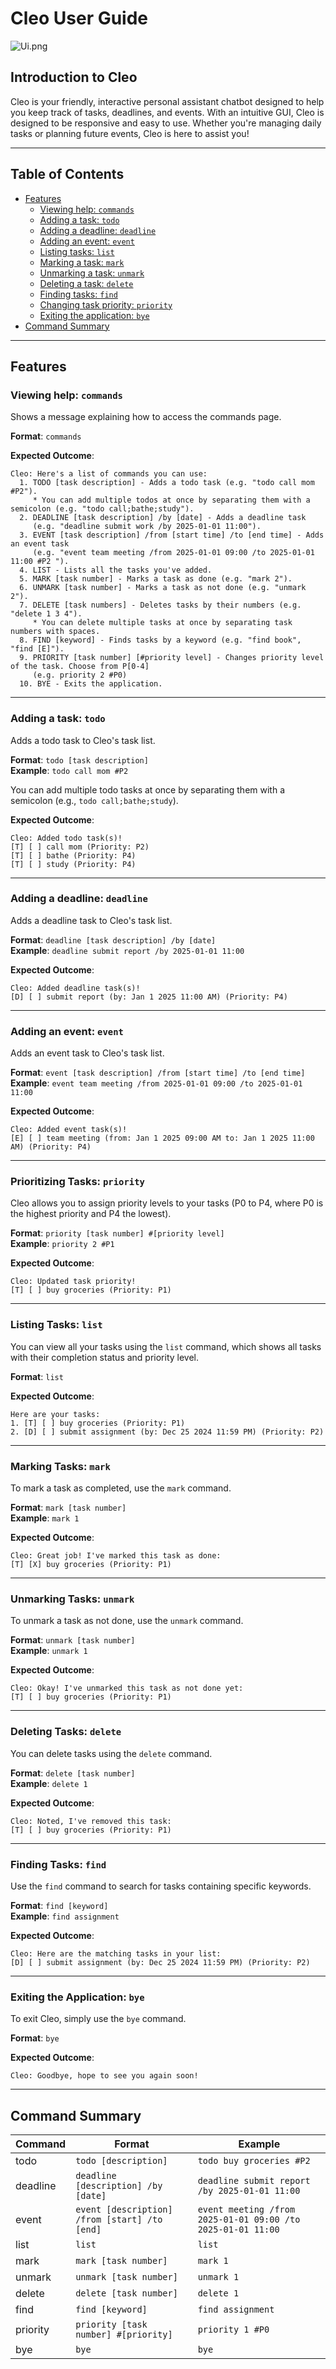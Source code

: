 
# Cleo User Guide

![Ui.png](./Ui.png)

## Introduction to Cleo

Cleo is your friendly, interactive personal assistant chatbot designed to help you keep track of tasks, deadlines, and events. With an intuitive GUI, Cleo is designed to be responsive and easy to use. Whether you're managing daily tasks or planning future events, Cleo is here to assist you!

---

## Table of Contents
- [Features](#features)
  - [Viewing help: `commands`](#viewing-help-commands)
  - [Adding a task: `todo`](#adding-a-task-todo)
  - [Adding a deadline: `deadline`](#adding-a-deadline-deadline)
  - [Adding an event: `event`](#adding-an-event-event)
  - [Listing tasks: `list`](#listing-tasks-list)
  - [Marking a task: `mark`](#marking-a-task-mark)
  - [Unmarking a task: `unmark`](#unmarking-a-task-unmark)
  - [Deleting a task: `delete`](#deleting-a-task-delete)
  - [Finding tasks: `find`](#finding-tasks-find)
  - [Changing task priority: `priority`](#changing-task-priority-priority)
  - [Exiting the application: `bye`](#exiting-the-application-bye)
- [Command Summary](#command-summary)

---

## Features

### Viewing help: `commands`

Shows a message explaining how to access the commands page.

**Format**: `commands`

**Expected Outcome**:
```
Cleo: Here's a list of commands you can use:
  1. TODO [task description] - Adds a todo task (e.g. "todo call mom #P2").
     * You can add multiple todos at once by separating them with a semicolon (e.g. "todo call;bathe;study").
  2. DEADLINE [task description] /by [date] - Adds a deadline task
     (e.g. "deadline submit work /by 2025-01-01 11:00").
  3. EVENT [task description] /from [start time] /to [end time] - Adds an event task
     (e.g. "event team meeting /from 2025-01-01 09:00 /to 2025-01-01 11:00 #P2 ").
  4. LIST - Lists all the tasks you've added.
  5. MARK [task number] - Marks a task as done (e.g. "mark 2").
  6. UNMARK [task number] - Marks a task as not done (e.g. "unmark 2").
  7. DELETE [task numbers] - Deletes tasks by their numbers (e.g. "delete 1 3 4").
     * You can delete multiple tasks at once by separating task numbers with spaces.
  8. FIND [keyword] - Finds tasks by a keyword (e.g. "find book", "find [E]").
  9. PRIORITY [task number] [#priority level] - Changes priority level of the task. Choose from P[0-4]
     (e.g. priority 2 #P0)
  10. BYE - Exits the application.
```

---

### Adding a task: `todo`

Adds a todo task to Cleo's task list.

**Format**: `todo [task description]`  
**Example**: `todo call mom #P2`

You can add multiple todo tasks at once by separating them with a semicolon (e.g., `todo call;bathe;study`).

**Expected Outcome**:
```
Cleo: Added todo task(s)!
[T] [ ] call mom (Priority: P2)
[T] [ ] bathe (Priority: P4)
[T] [ ] study (Priority: P4)
```

---

### Adding a deadline: `deadline`

Adds a deadline task to Cleo's task list.

**Format**: `deadline [task description] /by [date]`  
**Example**: `deadline submit report /by 2025-01-01 11:00`

**Expected Outcome**:
```
Cleo: Added deadline task(s)!
[D] [ ] submit report (by: Jan 1 2025 11:00 AM) (Priority: P4)
```

---

### Adding an event: `event`

Adds an event task to Cleo's task list.

**Format**: `event [task description] /from [start time] /to [end time]`  
**Example**: `event team meeting /from 2025-01-01 09:00 /to 2025-01-01 11:00`

**Expected Outcome**:
```
Cleo: Added event task(s)!
[E] [ ] team meeting (from: Jan 1 2025 09:00 AM to: Jan 1 2025 11:00 AM) (Priority: P4)
```

---

### Prioritizing Tasks: `priority`

Cleo allows you to assign priority levels to your tasks (P0 to P4, where P0 is the highest priority and P4 the lowest).

**Format**: `priority [task number] #[priority level]`  
**Example**: `priority 2 #P1`

**Expected Outcome**:
```
Cleo: Updated task priority!
[T] [ ] buy groceries (Priority: P1)
```

---

### Listing Tasks: `list`

You can view all your tasks using the `list` command, which shows all tasks with their completion status and priority level.

**Format**: `list`

**Expected Outcome**:
```
Here are your tasks:
1. [T] [ ] buy groceries (Priority: P1)
2. [D] [ ] submit assignment (by: Dec 25 2024 11:59 PM) (Priority: P2)
```

---

### Marking Tasks: `mark`

To mark a task as completed, use the `mark` command.

**Format**: `mark [task number]`  
**Example**: `mark 1`

**Expected Outcome**:
```
Cleo: Great job! I've marked this task as done:
[T] [X] buy groceries (Priority: P1)
```

---

### Unmarking Tasks: `unmark`

To unmark a task as not done, use the `unmark` command.

**Format**: `unmark [task number]`  
**Example**: `unmark 1`

**Expected Outcome**:
```
Cleo: Okay! I've unmarked this task as not done yet:
[T] [ ] buy groceries (Priority: P1)
```

---

### Deleting Tasks: `delete`

You can delete tasks using the `delete` command.

**Format**: `delete [task number]`  
**Example**: `delete 1`

**Expected Outcome**:
```
Cleo: Noted, I've removed this task:
[T] [ ] buy groceries (Priority: P1)
```

---

### Finding Tasks: `find`

Use the `find` command to search for tasks containing specific keywords.

**Format**: `find [keyword]`  
**Example**: `find assignment`

**Expected Outcome**:
```
Cleo: Here are the matching tasks in your list:
[D] [ ] submit assignment (by: Dec 25 2024 11:59 PM) (Priority: P2)
```

---

### Exiting the Application: `bye`

To exit Cleo, simply use the `bye` command.

**Format**: `bye`

**Expected Outcome**:
```
Cleo: Goodbye, hope to see you again soon!
```

---

## Command Summary

| Command   | Format                               | Example                              |
|-----------|--------------------------------------|--------------------------------------|
| todo      | `todo [description]`                 | `todo buy groceries #P2`             |
| deadline  | `deadline [description] /by [date]`  | `deadline submit report /by 2025-01-01 11:00` |
| event     | `event [description] /from [start] /to [end]` | `event meeting /from 2025-01-01 09:00 /to 2025-01-01 11:00` |
| list      | `list`                               | `list`                               |
| mark      | `mark [task number]`                 | `mark 1`                             |
| unmark    | `unmark [task number]`               | `unmark 1`                           |
| delete    | `delete [task number]`               | `delete 1`                           |
| find      | `find [keyword]`                     | `find assignment`                    |
| priority  | `priority [task number] #[priority]` | `priority 1 #P0`                     |
| bye       | `bye`                                | `bye`                                |

